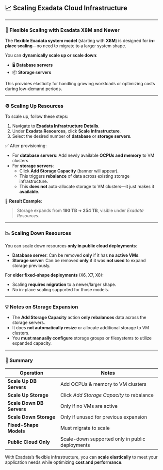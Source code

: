 ## 📈 Scaling Exadata Cloud Infrastructure

---

### 🚀 Flexible Scaling with Exadata X8M and Newer

The **flexible Exadata system model** (starting with **X8M**) is designed for **in-place scaling**—no need to migrate to a larger system shape.

You can **dynamically scale up or scale down**:

- 🖥️ **Database servers**
- 📦 **Storage servers**

This provides elasticity for handling growing workloads or optimizing costs during low-demand periods.

---

### ⚙️ Scaling Up Resources

To scale up, follow these steps:

1. Navigate to **Exadata Infrastructure Details**.
2. Under **Exadata Resources**, click **Scale Infrastructure**.
3. Select the desired number of **database** or **storage servers**.

✅ After provisioning:

- For **database servers**: Add newly available **OCPUs and memory** to VM clusters.
- For **storage servers**: 
  - Click **Add Storage Capacity** (banner will appear).
  - This triggers **rebalance** of data across existing storage infrastructure.
  - This **does not** auto-allocate storage to VM clusters—it just makes it **available**.

📌 **Result Example**:
> Storage expands from **190 TB** ➜ **254 TB**, visible under *Exadata Resources*.

---

### 📉 Scaling Down Resources

You can scale down resources **only in public cloud deployments**:

- **Database server**: Can be removed **only** if it has **no active VMs**.
- **Storage server**: Can be removed **only** if it was **not used** to expand storage previously.

For **older fixed-shape deployments** (X6, X7, X8):

- Scaling **requires migration** to a newer/larger shape.
- No in-place scaling supported for those models.

---

### 💡 Notes on Storage Expansion

- The **Add Storage Capacity** action **only rebalances** data across the storage servers.
- It does **not automatically resize** or allocate additional storage to VM clusters.
- You **must manually configure** storage groups or filesystems to utilize expanded capacity.

---

### 🧠 Summary

| Operation           | Notes |
|--------------------|-------|
| **Scale Up DB Servers** | Add OCPUs & memory to VM clusters |
| **Scale Up Storage**    | Click *Add Storage Capacity* to rebalance |
| **Scale Down DB Servers** | Only if no VMs are active |
| **Scale Down Storage**   | Only if unused for previous expansion |
| **Fixed-Shape Models**   | Must migrate to scale |
| **Public Cloud Only**    | Scale-down supported only in public deployments |

With Exadata’s flexible infrastructure, you can **scale elastically** to meet your application needs while optimizing **cost and performance**.
